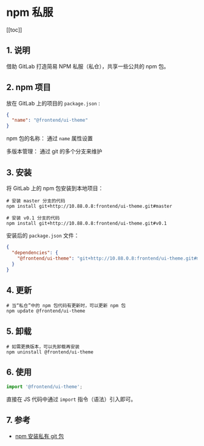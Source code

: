 # npm 私服

[[toc]]

## 1. 说明

借助 GitLab 打造简易 NPM 私服（私仓），共享一些公共的 npm 包。

## 2. npm 项目

放在 GitLab 上的项目的 `package.json` :

```json
{
  "name": "@frontend/ui-theme"
}
```

npm 包的名称： 通过 `name` 属性设置 

多版本管理： 通过 git 的多个分支来维护

## 3. 安装

将 GitLab 上的 npm 包安装到本地项目：

```shell
# 安装 master 分支的代码
npm install git+http://10.88.0.8:frontend/ui-theme.git#master

# 安装 v0.1 分支的代码
npm install git+http://10.88.0.8:frontend/ui-theme.git#v0.1
```

安装后的 `package.json` 文件：

```json
{
  "dependencies": {
    "@frontend/ui-theme": "git+http://10.88.0.8:frontend/ui-theme.git#master"
  }
}
```

## 4. 更新

```shell
# 当“私仓”中的 npm 包代码有更新时，可以更新 npm 包
npm update @frontend/ui-theme
```

## 5. 卸载

```shell
# 如需更换版本，可以先卸载再安装
npm uninstall @frontend/ui-theme
```

## 6. 使用

```javascript
import '@frontend/ui-theme';
```

直接在 JS 代码中通过 `import` 指令（语法）引入即可。

## 7. 参考

* [npm 安装私有 git 包](https://www.cnblogs.com/dreamless/p/8616670.html)
